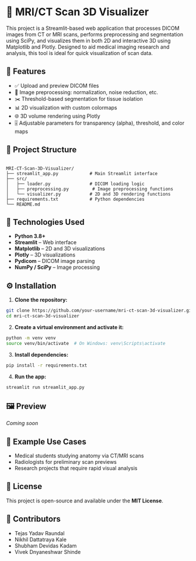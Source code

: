 # 🧠 MRI/CT Scan 3D Visualizer

This project is a Streamlit-based web application that processes DICOM images from CT or MRI scans, performs preprocessing and segmentation using SciPy, and visualizes them in both 2D and interactive 3D using Matplotlib and Plotly. Designed to aid medical imaging research and analysis, this tool is ideal for quick visualization of scan data.

## 🚀 Features

- ✅ Upload and preview DICOM files  
- 🧼 Image preprocessing: normalization, noise reduction, etc.  
- ✂️ Threshold-based segmentation for tissue isolation  
- 📊 2D visualization with custom colormaps  
- 🌐 3D volume rendering using Plotly  
- 🎚 Adjustable parameters for transparency (alpha), threshold, and color maps  

## 📁 Project Structure

```

MRI-CT-Scan-3D-Visualizer/
├── streamlit_app.py            # Main Streamlit interface
├── src/
│   ├── loader.py               # DICOM loading logic
│   ├── preprocessing.py         # Image preprocessing functions
│   └── visualizer.py           # 2D and 3D rendering functions
├── requirements.txt            # Python dependencies
└── README.md

````

## 🧠 Technologies Used

- **Python 3.8+**  
- **Streamlit** – Web interface
- **Matplotlib** – 2D and 3D visualizations  
- **Plotly** – 3D visualizations  
- **Pydicom** – DICOM image parsing  
- **NumPy / SciPy** – Image processing  

## ⚙️ Installation

1. **Clone the repository:**
```bash
git clone https://github.com/your-username/mri-ct-scan-3d-visualizer.git
cd mri-ct-scan-3d-visualizer
````

2. **Create a virtual environment and activate it:**

```bash
python -m venv venv
source venv/bin/activate  # On Windows: venv\Scripts\activate
```

3. **Install dependencies:**

```bash
pip install -r requirements.txt
```

4. **Run the app:**

```bash
streamlit run streamlit_app.py
```

## 🖼 Preview

*Coming soon*

## 🧪 Example Use Cases

* Medical students studying anatomy via CT/MRI scans
* Radiologists for preliminary scan previews
* Research projects that require rapid visual analysis

## 📄 License

This project is open-source and available under the **MIT License**.

## 🤝 Contributors

* Tejas Yadav Raundal
* Nikhil Dattatraya Kale
* Shubham Devidas Kadam
* Vivek Dnyaneshwar Shinde

